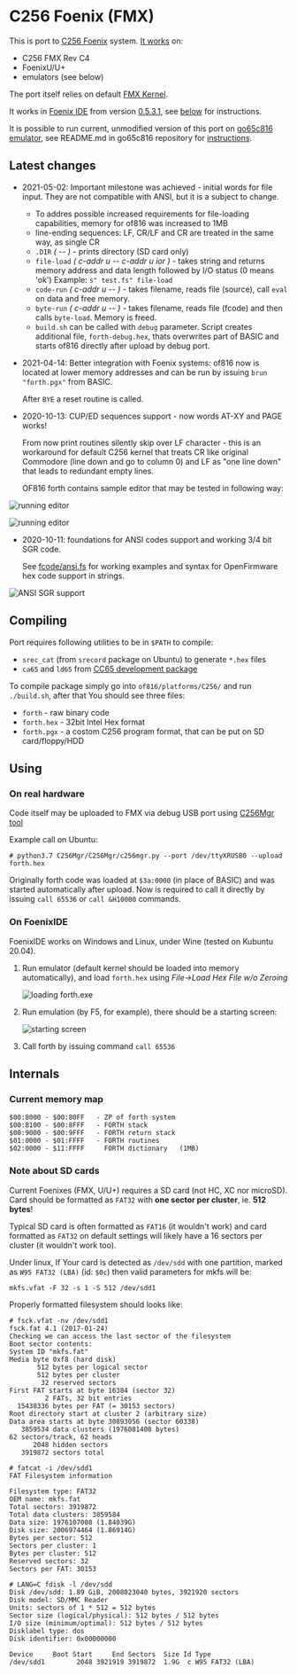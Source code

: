 # C256 Foenix (FMX)

This is port to [C256 Foenix](https://c256foenix.com/) system. [It works](https://www.youtube.com/watch?v=fsYlth-gQSA&feature=youtu.be)
on:
* C256 FMX Rev C4
* FoenixU/U+
* emulators (see below)

The port itself relies on default [FMX Kernel](https://github.com/Trinity-11/Kernel_FMX/).

It works in [Foenix IDE](https://github.com/Trinity-11/FoenixIDE) from
version [0.5.3.1](https://github.com/Trinity-11/FoenixIDE/releases), 
see [below](#on-foenixide) for instructions. 

It is possible to run current, unmodified version of this port on 
[go65c816 emulator](https://github.com/aniou/go65c816), see README.md
in go65c816 repository for [instructions](https://github.com/aniou/go65c816#running-forth).

## Latest changes

* 2021-05-02: Important milestone was achieved - initial words for file
  input. They are not compatible with ANSI, but it is a subject to change.

    * To addres possible increased requirements for file-loading capabilities, 
      memory for of816 was increased to 1MB
    * line-ending sequences: LF, CR/LF and CR are treated in the same way,
      as single CR
    * ``.DIR`` *( -- )* - prints directory (SD card only)
    * ``file-load`` *( c-addr u -- c-addr u ior )* - takes string and returns
      memory address and data length followed by I/O status (0 means 'ok')
      Example: ``s" test.fs" file-load``
    * ``code-run`` *( c-addr u -- )* - takes filename, reads file (source), call
      ``eval`` on data and free memory.
    * ``byte-run`` *( c-addr u -- )* - takes filename, reads file (fcode) and
      then calls ``byte-load``. Memory is freed.
    * ``build.sh`` can be called with ``debug`` parameter. Script creates
      additional file, ``forth-debug.hex``, thats overwrites part of BASIC 
      and starts of816 directly after upload by debug port. 

* 2021-04-14: Better integration with Foenix systems: of816 now is located
  at lower memory addresses and can be run by issuing ``brun "forth.pgx"``
  from BASIC.

  After ``BYE`` a reset routine is called.

* 2020-10-13: CUP/ED sequences support - now words AT-XY and PAGE works!

  From now print routines silently skip over LF character - this is an
  workaround for default C256 kernel that treats CR like original Commodore 
  (line down and go to column 0) and LF as "one line down" that leads 
  to redundant empty lines. 
  
  OF816 forth contains sample editor that may be tested in following way:
  
 ![running editor](doc/editor-ide-1.png)  
  
 ![running editor](doc/editor-ide-2.png)  

* 2020-10-11: foundations for ANSI codes support and working 3/4 bit SGR code.

  See [fcode/ansi.fs](fcode/ansi.fs) for working examples and syntax for 
  OpenFirmware hex code support in strings.

![ANSI SGR support](doc/ansi-colors-ide-1.png)


## Compiling

Port requires following utilities to be in `$PATH` to compile:

* `srec_cat` (from `srecord` package on Ubuntu) to generate `*.hex` files
* `ca65` and `ld65` from [CC65 development package](https://cc65.github.io/)

To compile package simply go into `of816/platforms/C256/` and run `./build.sh`,
after that You should see three files:

* `forth` - raw binary code
* `forth.hex` - 32bit Intel Hex format
* `forth.pgx` - a costom C256 program format, that can be put on SD card/floppy/HDD

## Using

### On real hardware

Code itself may be uploaded to FMX via debug USB port using
[C256Mgr tool](https://github.com/pweingar/C256Mgr)

Example call on Ubuntu:
```code
# python3.7 C256Mgr/C256Mgr/c256mgr.py --port /dev/ttyXRUSB0 --upload forth.hex
```

Originally forth code was loaded at ``$3a:0000`` (in place of BASIC) and
was started automatically after upload. Now is required to call it directly
by issuing ``call 65536`` or ``call &H10000`` commands.

### On FoenixIDE 

FoenixIDE works on Windows and Linux, under Wine (tested on Kubuntu 20.04).

1. Run emulator (default kernel should be loaded into memory automatically),
   and load ```forth.hex``` using *File->Load Hex File w/o Zeroing*
   
   ![loading forth.exe](doc/foenixide-1.png)
   
2. Run emulation (by F5, for example), there should be a starting screen:

   ![starting screen](doc/foenixide-2.png)

3. Call forth by issuing command ``call 65536``

## Internals 

### Current memory map

```
$00:8000 - $00:80FF   - ZP of forth system 
$00:8100 - $00:8FFF   - FORTH stack
$00:9000 - $00:9FFF   - FORTH return stack
$01:0000 - $01:FFFF   - FORTH routines
$02:0000 - $11:FFFF     FORTH dictionary   (1MB)
```

### Note about SD cards

Current Foenixes (FMX, U/U+) requires a SD card (not HC, XC nor microSD).
Card should be formatted as ``FAT32`` with **one sector per cluster**, ie.
**512 bytes**!

Typical SD card is often formatted as ``FAT16`` (it wouldn't work) and
card formatted as ``FAT32`` on default settings will likely have a 16 
sectors per cluster (it wouldn't work too).

Under linux, If Your card is detected as ``/dev/sdd`` with one partition,
marked as ``W95 FAT32 (LBA)`` (id: ``$0c``) then valid parameters for mkfs 
will be:

```
mkfs.vfat -F 32 -s 1 -S 512 /dev/sdd1
```

Properly formatted filesystem should looks like:

```
# fsck.vfat -nv /dev/sdd1
fsck.fat 4.1 (2017-01-24)
Checking we can access the last sector of the filesystem
Boot sector contents:
System ID "mkfs.fat"
Media byte 0xf8 (hard disk)
       512 bytes per logical sector
       512 bytes per cluster
        32 reserved sectors
First FAT starts at byte 16384 (sector 32)
         2 FATs, 32 bit entries
  15438336 bytes per FAT (= 30153 sectors)
Root directory start at cluster 2 (arbitrary size)
Data area starts at byte 30893056 (sector 60338)
   3859534 data clusters (1976081408 bytes)
62 sectors/track, 62 heads
      2048 hidden sectors
   3919872 sectors total
```

```
# fatcat -i /dev/sdd1
FAT Filesystem information

Filesystem type: FAT32
OEM name: mkfs.fat
Total sectors: 3919872
Total data clusters: 3859584
Data size: 1976107008 (1.84039G)
Disk size: 2006974464 (1.86914G)
Bytes per sector: 512
Sectors per cluster: 1
Bytes per cluster: 512
Reserved sectors: 32
Sectors per FAT: 30153
```

```
# LANG=C fdisk -l /dev/sdd
Disk /dev/sdd: 1.89 GiB, 2008023040 bytes, 3921920 sectors
Disk model: SD/MMC Reader   
Units: sectors of 1 * 512 = 512 bytes
Sector size (logical/physical): 512 bytes / 512 bytes
I/O size (minimum/optimal): 512 bytes / 512 bytes
Disklabel type: dos
Disk identifier: 0x00000000

Device     Boot Start     End Sectors  Size Id Type
/dev/sdd1        2048 3921919 3919872  1.9G  c W95 FAT32 (LBA)
```
